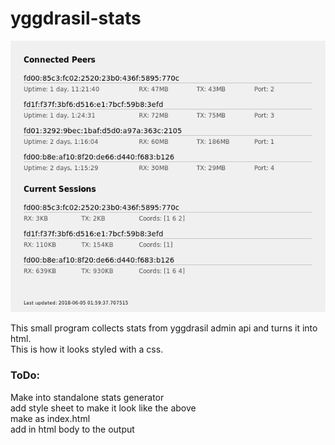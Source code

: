 # yggdrasil-stats

![peerstats](peerstats.png)

This small program collects stats from yggdrasil admin api and turns it into html.  
This is how it looks styled with a css.  

### ToDo:

Make into standalone stats generator  
add style sheet to make it look like the above  
make as index.html  
add in html body to the output  
